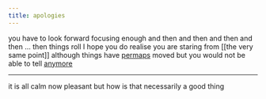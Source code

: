 ```yaml
---
title: apologies
---
```


you have to look forward 
focusing enough and then
and then
and then
and then
...
then things roll
I hope you do realise you are staring from [[the very same point]]
although things have [permaps](permaps) moved
but you would not be able to tell [anymore](anymore)

___
it is all calm now
pleasant
but how is that necessarily a good thing